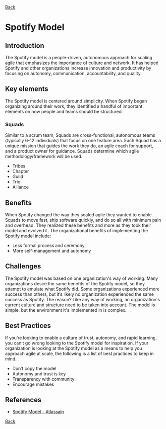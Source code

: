 [Back](README.md)

<h1> Spotify Model </h1>

## Introduction

<p>The Spotify model is a people-driven, autonomous approach for scaling agile that emphasizes the importance of culture and network. It has helped Spotify and other organizations increase innovation and productivity by focusing on autonomy, communication, accountability, and quality.</p>

## Key elements

<p>The Spotify model is centered around simplicity. When Spotify began organizing around their work, they identified a handful of important elements on how people and teams should be structured.</p>

### Squads

<p>Similar to a scrum team, Squads are cross-functional, autonomous teams (typically 6-12 individuals) that focus on one feature area. Each Squad has a unique mission that guides the work they do, an agile coach for support, and a product owner for guidance. Squads determine which agile methodology/framework will be used.</p>

- Tribes
- Chapter
- Guild
- Trio
- Alliance

## Benefits

<p>When Spotify changed the way they scaled agile they wanted to enable Squads to move fast, ship software quickly, and do so all with minimum pain and overhead. They realized these benefits and more as they took their model and evolved it. The organizational benefits of implementing the Spotify model include:</p>

- Less formal process and ceremony
- More self-management and autonomy

## Challenges

<p>The Spotify model was based on one organization's way of working. Many organizations desire the same benefits of the Spotify model, so they attempt to emulate what Spotify did. Some organizations experienced more success than others, but it’s likely no organization experienced the same success as Spotify. The reason? Like any way of working, an organization's current culture and structure need to be taken into account. The model is simple, but the environment it's implemented in is complex.</p>

## Best Practices

<p>If you’re looking to enable a culture of trust, autonomy, and rapid learning, you can’t go wrong looking to the Spotify model for inspiration. If your organization is looking at the Spotify model as a means to help you approach agile at scale, the following is a list of best practices to keep in mind.</p>

- Don’t copy the model
- Autonomy and trust is key
- Transparency with community
- Encourage mistakes

## References

- [Spotify Model - Atlassain](https://www.atlassian.com/agile/agile-at-scale/spotify)

[Back](README.md)
